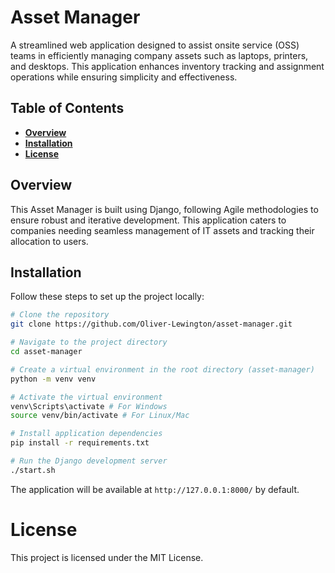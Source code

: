 # **Asset Manager**

A streamlined web application designed to assist onsite service (OSS) teams in efficiently managing company assets such as laptops, printers, and desktops. This application enhances inventory tracking and assignment operations while ensuring simplicity and effectiveness.

## **Table of Contents**

- [**Overview**](#overview)
- [**Installation**](#installation)
- [**License**](#license)

## **Overview**

This Asset Manager is built using Django, following Agile methodologies to ensure robust and iterative development. This application caters to companies needing seamless management of IT assets and tracking their allocation to users.

## **Installation**

Follow these steps to set up the project locally:

```bash
# Clone the repository
git clone https://github.com/Oliver-Lewington/asset-manager.git

# Navigate to the project directory
cd asset-manager

# Create a virtual environment in the root directory (asset-manager)
python -m venv venv

# Activate the virtual environment
venv\Scripts\activate # For Windows
source venv/bin/activate # For Linux/Mac

# Install application dependencies
pip install -r requirements.txt

# Run the Django development server
./start.sh
```

The application will be available at `http://127.0.0.1:8000/` by default.

# License

This project is licensed under the MIT License. 
